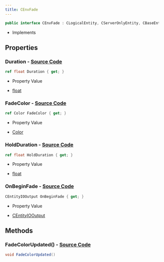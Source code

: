 ```yaml
---
title: CEnvFade
---
```


```csharp
public interface CEnvFade : CLogicalEntity, CServerOnlyEntity, CBaseEntity, CEntityInstance, ISchemaClass<CEntityInstance>, ISchemaClass<CBaseEntity>, ISchemaClass<CServerOnlyEntity>, ISchemaClass<CLogicalEntity>, ISchemaClass<CEnvFade>, ISchemaField, ISchemaClass, INativeHandle
```

- Implements

## Properties

### **Duration** - [Source Code](https://github.com/swiftly-solution/swiftlys2/blob/main/managed/src/SwiftlyS2.Generated/Schemas/Interfaces/CEnvFade.cs#L18)

```csharp
ref float Duration { get; }
```

- Property Value

- [float](https://learn.microsoft.com/dotnet/api/system.single)

### **FadeColor** - [Source Code](https://github.com/swiftly-solution/swiftlys2/blob/main/managed/src/SwiftlyS2.Generated/Schemas/Interfaces/CEnvFade.cs#L16)

```csharp
ref Color FadeColor { get; }
```

- Property Value

- [Color](/docs/api/shared/natives/color)

### **HoldDuration** - [Source Code](https://github.com/swiftly-solution/swiftlys2/blob/main/managed/src/SwiftlyS2.Generated/Schemas/Interfaces/CEnvFade.cs#L20)

```csharp
ref float HoldDuration { get; }
```

- Property Value

- [float](https://learn.microsoft.com/dotnet/api/system.single)

### **OnBeginFade** - [Source Code](https://github.com/swiftly-solution/swiftlys2/blob/main/managed/src/SwiftlyS2.Generated/Schemas/Interfaces/CEnvFade.cs#L22)

```csharp
CEntityIOOutput OnBeginFade { get; }
```

- Property Value

- [CEntityIOOutput](/docs/api/shared/schemadefinitions/centityiooutput)

## Methods

### **FadeColorUpdated()** - [Source Code](https://github.com/swiftly-solution/swiftlys2/blob/main/managed/src/SwiftlyS2.Generated/Schemas/Interfaces/CEnvFade.cs#L24)

```csharp
void FadeColorUpdated()
```

